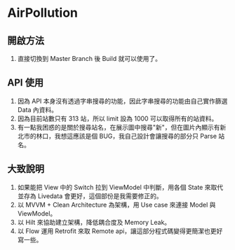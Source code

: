 # AirPollution
## 開啟方法
1. 直接切換到 Master Branch 後 Build 就可以使用了。

## API 使用
1. 因為 API 本身沒有透過字串搜尋的功能，因此字串搜尋的功能由自己實作篩選 Data 內資料。
2. 因為目前站數只有 313 站，所以 limit 設為 1000 可以取得所有的站資料。
3. 有一點我困惑的是關於搜尋站名，在展示圖中搜尋"新"，但在圖片內顯示有新北市的林口，我想這應該是個 BUG，我自己設計會讓搜尋的部分只 Parse 站名。

## 大致說明
1. 如果能把 View 中的 Switch 拉到 ViewModel 中判斷，用各個 State 來取代並存為 Livedata 會更好，這個部份是我需要修正的。
2. 以 MVVM + Clean Architecture 為架構，用 Use case 來連接 Model 與 ViewModel。
3. 以 Hilt 來協助建立架構，降低耦合度及 Memory Leak。
4. 以 Flow 運用 Retrofit 來取 Remote api，讓這部分程式碼變得更簡潔也更好寫一些。